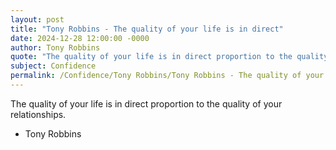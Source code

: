 ```yaml
---
layout: post
title: "Tony Robbins - The quality of your life is in direct"
date: 2024-12-28 12:00:00 -0000
author: Tony Robbins
quote: "The quality of your life is in direct proportion to the quality of your relationships."
subject: Confidence
permalink: /Confidence/Tony Robbins/Tony Robbins - The quality of your life is in direct
---
```


The quality of your life is in direct proportion to the quality of your relationships.

- Tony Robbins
